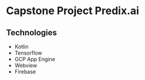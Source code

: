 # Capstone Project Predix.ai
## Technologies
- Kotlin
- Tensorflow
- GCP App Engine
- Webview
- Firebase
